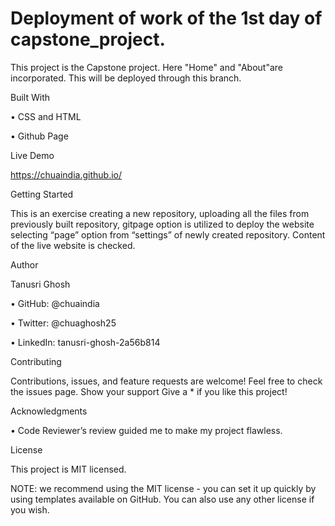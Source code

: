 # Deployment of work of the 1st day of capstone_project.

This project is the Capstone project. Here "Home" and "About"are incorporated. This will be deployed through this branch.

Built With

• CSS and HTML

• Github Page

Live Demo

https://chuaindia.github.io/

Getting Started

This is an exercise creating a new repository, uploading all the files from previously built repository, gitpage option is utilized to deploy the website selecting “page” option from “settings” of newly created repository. Content of the live website is checked.

Author

Tanusri Ghosh

• GitHub: @chuaindia

• Twitter: @chuaghosh25

• LinkedIn: tanusri-ghosh-2a56b814

Contributing

Contributions, issues, and feature requests are welcome! Feel free to check the issues page. Show your support Give a * if you like this project!

Acknowledgments

• Code Reviewer’s review guided me to make my project flawless.

License

This project is MIT licensed.

NOTE: we recommend using the MIT license - you can set it up quickly by using templates available on GitHub. You can also use any other license if you wish.
